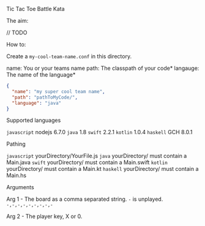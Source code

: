 Tic Tac Toe Battle Kata


The aim: 

// TODO

How to:

Create a `my-cool-team-name.conf` in this directory.

name: You or your teams name
path: The classpath of your code* 
langauge: The name of the language* 

```json
{
  "name": "my super cool team name",
  "path": "pathToMyCode/",
  "language": "java"
}
```

Supported languages

`javascript` nodejs 6.7.0
`java` 1.8
`swift` 2.2.1
`kotlin` 1.0.4
`haskell` GCH 8.0.1

Pathing

`javascript` yourDirectory/YourFile.js
`java` yourDirectory/  must contain a Main.java 
`swift` yourDirectory/  must contain a Main.swift 
`kotlin` yourDirectory/  must contain a Main.kt 
`haskell` yourDirectory/  must contain a Main.hs


Arguments

Arg 1 - The board as a comma separated string. `-` is unplayed. 
`-,-,-,-,-,-,-,-,-`

Arg 2 - The player key, X or 0.



